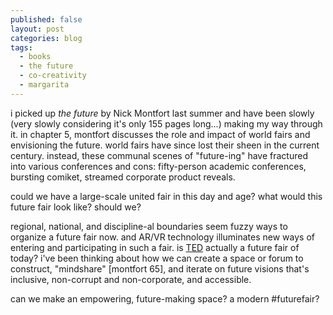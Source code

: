 ```yaml
---
published: false
layout: post
categories: blog
tags:
  - books
  - the future
  - co-creativity
  - margarita
---
```

i picked up _the future_ by Nick Montfort last summer and have been slowly (very slowly considering it's only 155 pages long...) making my way through it. in chapter 5, montfort discusses the role and impact of world fairs and envisioning the future. world fairs have since lost their sheen in the current century. instead, these communal scenes of "future-ing" have fractured into various conferences and cons: fifty-person academic conferences, bursting comiket, streamed corporate product reveals.

could we have a large-scale united fair in this day and age? what would this future fair look like? should we?

regional, national, and discipline-al boundaries seem fuzzy ways to organize a future fair now. and AR/VR technology illuminates new ways of entering and participating in such a fair. is [TED](https://www.ted.com/about/our-organization/history-of-ted) actually a future fair of today? i've been thinking about how we can create a space or forum to construct, "mindshare" \[montfort 65\], and iterate on future visions that's inclusive, non-corrupt and non-corporate, and accessible.

can we make an empowering, future-making space? a modern #futurefair?

<!--more-->